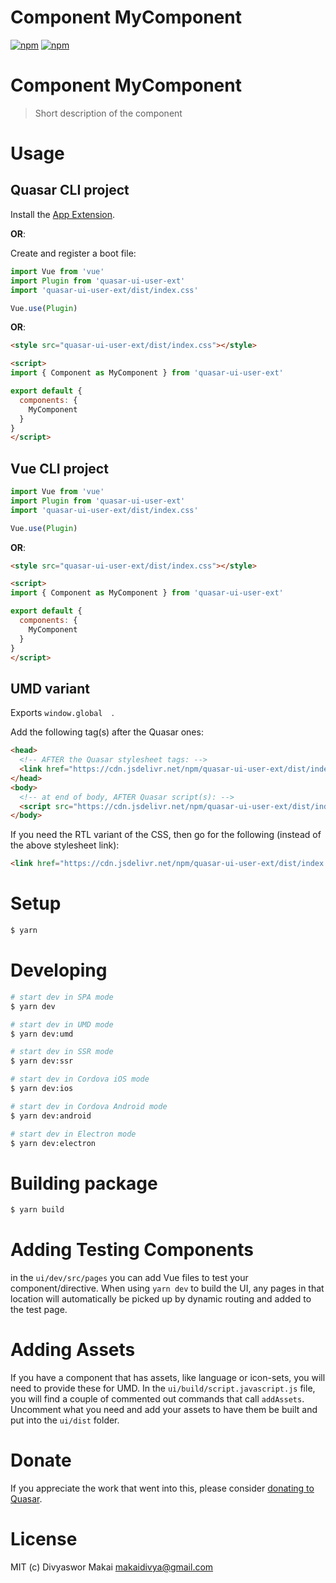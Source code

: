 # Component MyComponent

[![npm](https://img.shields.io/npm/v/quasar-ui-user-ext.svg?label=quasar-ui-user-ext)](https://www.npmjs.com/package/quasar-ui-user-ext)
[![npm](https://img.shields.io/npm/dt/quasar-ui-user-ext.svg)](https://www.npmjs.com/package/quasar-ui-user-ext)

# Component MyComponent
> Short description of the component


# Usage

## Quasar CLI project

Install the [App Extension](../app-extension).

**OR**:

Create and register a boot file:

```js
import Vue from 'vue'
import Plugin from 'quasar-ui-user-ext'
import 'quasar-ui-user-ext/dist/index.css'

Vue.use(Plugin)
```

**OR**:

```html
<style src="quasar-ui-user-ext/dist/index.css"></style>

<script>
import { Component as MyComponent } from 'quasar-ui-user-ext'

export default {
  components: {
    MyComponent
  }
}
</script>
```

## Vue CLI project

```js
import Vue from 'vue'
import Plugin from 'quasar-ui-user-ext'
import 'quasar-ui-user-ext/dist/index.css'

Vue.use(Plugin)
```

**OR**:

```html
<style src="quasar-ui-user-ext/dist/index.css"></style>

<script>
import { Component as MyComponent } from 'quasar-ui-user-ext'

export default {
  components: {
    MyComponent
  }
}
</script>
```

## UMD variant

Exports `window.global	`.

Add the following tag(s) after the Quasar ones:

```html
<head>
  <!-- AFTER the Quasar stylesheet tags: -->
  <link href="https://cdn.jsdelivr.net/npm/quasar-ui-user-ext/dist/index.min.css" rel="stylesheet" type="text/css">
</head>
<body>
  <!-- at end of body, AFTER Quasar script(s): -->
  <script src="https://cdn.jsdelivr.net/npm/quasar-ui-user-ext/dist/index.umd.min.js"></script>
</body>
```
If you need the RTL variant of the CSS, then go for the following (instead of the above stylesheet link):
```html
<link href="https://cdn.jsdelivr.net/npm/quasar-ui-user-ext/dist/index.rtl.min.css" rel="stylesheet" type="text/css">
```

# Setup
```bash
$ yarn
```

# Developing
```bash
# start dev in SPA mode
$ yarn dev

# start dev in UMD mode
$ yarn dev:umd

# start dev in SSR mode
$ yarn dev:ssr

# start dev in Cordova iOS mode
$ yarn dev:ios

# start dev in Cordova Android mode
$ yarn dev:android

# start dev in Electron mode
$ yarn dev:electron
```

# Building package
```bash
$ yarn build
```

# Adding Testing Components
in the `ui/dev/src/pages` you can add Vue files to test your component/directive. When using `yarn dev` to build the UI, any pages in that location will automatically be picked up by dynamic routing and added to the test page.

# Adding Assets
If you have a component that has assets, like language or icon-sets, you will need to provide these for UMD. In the `ui/build/script.javascript.js` file, you will find a couple of commented out commands that call `addAssets`. Uncomment what you need and add your assets to have them be built and put into the `ui/dist` folder.

# Donate
If you appreciate the work that went into this, please consider [donating to Quasar](https://donate.quasar.dev).

# License
MIT (c) Divyaswor Makai <makaidivya@gmail.com>

